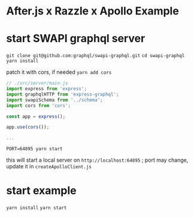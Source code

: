 # After.js x Razzle x Apollo Example

# start SWAPI graphql server

`git clone git@github.com:graphql/swapi-graphql.git`
`cd swapi-graphql`
`yarn install`

patch it with cors, if needed
`yarn add cors`
```js
// ./src/server/main.js
import express from 'express';
import graphqlHTTP from 'express-graphql';
import swapiSchema from '../schema';
import cors from 'cors';

const app = express();

app.use(cors());

...
```

`PORT=64895 yarn start`

this will start a local server on `http://localhost:64895` ; port may change, update it in `createApolloClient.js`

# start example

`yarn install`
`yarn start`
